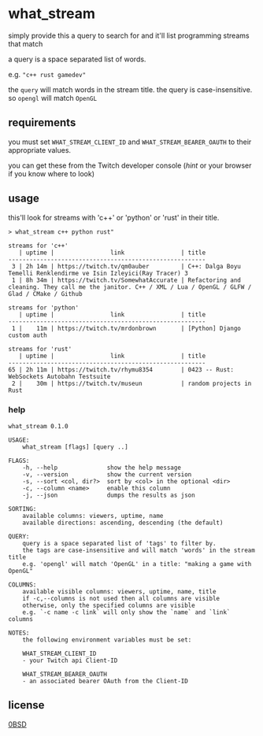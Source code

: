 # what_stream

simply provide this a query to search for and it'll list programming streams that match

a query is a space separated list of words.

e.g. `"c++ rust gamedev"`

the `query` will match words in the stream title. the query is case-insensitive. so `opengl` will match `OpenGL`

## requirements

you must set `WHAT_STREAM_CLIENT_ID` and `WHAT_STREAM_BEARER_OAUTH` to their appropriate values.

you can get these from the Twitch developer console (_hint_ or your browser if you know where to look)

## usage

this'll look for streams with 'c++' or 'python' or 'rust' in their title.

`> what_stream c++ python rust"`

```
streams for 'c++'
   | uptime |                link                | title
--------------------------------------------------------
 3 | 2h 14m | https://twitch.tv/qm0auber         | C++: Dalga Boyu Temelli Renklendirme ve Isin Izleyici(Ray Tracer) 3
 1 | 8h 34m | https://twitch.tv/SomewhatAccurate | Refactoring and cleaning. They call me the janitor. C++ / XML / Lua / OpenGL / GLFW / Glad / CMake / Github

streams for 'python'
   | uptime |                link                | title
--------------------------------------------------------
 1 |    11m | https://twitch.tv/mrdonbrown       | [Python] Django custom auth

streams for 'rust'
   | uptime |                link                | title
--------------------------------------------------------
65 | 2h 11m | https://twitch.tv/rhymu8354        | 0423 -- Rust: WebSockets Autobahn Testsuite
 2 |    30m | https://twitch.tv/museun           | random projects in Rust

```

### help

```
what_stream 0.1.0

USAGE:
    what_stream [flags] [query ..]

FLAGS:
    -h, --help              show the help message
    -v, --version           show the current version
    -s, --sort <col, dir?>  sort by <col> in the optional <dir>
    -c, --column <name>     enable this column
    -j, --json              dumps the results as json

SORTING:
    available columns: viewers, uptime, name
    available directions: ascending, descending (the default)

QUERY:
    query is a space separated list of 'tags' to filter by.
    the tags are case-insensitive and will match 'words' in the stream title
    e.g. 'opengl' will match 'OpenGL' in a title: "making a game with OpenGL"

COLUMNS:
    available visible columns: viewers, uptime, name, title
    if -c,--columns is not used then all columns are visible
    otherwise, only the specified columns are visible
    e.g. `-c name -c link` will only show the `name` and `link` columns

NOTES:
    the following environment variables must be set:

    WHAT_STREAM_CLIENT_ID
    - your Twitch api Client-ID

    WHAT_STREAM_BEARER_OAUTH
    - an associated bearer OAuth from the Client-ID
```

## license

[0BSD](./LICENSE.txt)
